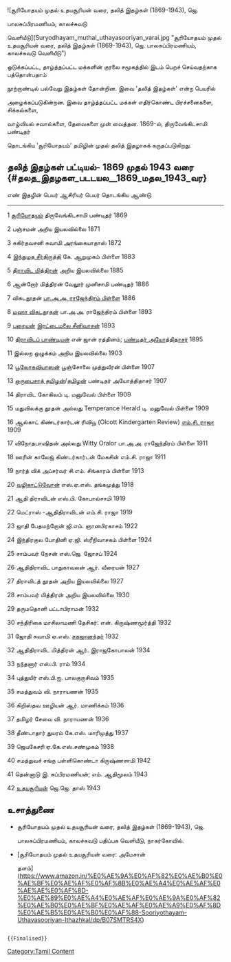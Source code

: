 ![சூரியோதயம் முதல் உதயசூரியன் வரை, தலித் இதழ்கள் (1869-1943), ஜெ.
பாலசுப்பிரமணியம், காலச்சுவடு
வெளியீடு](Suryodhayam_muthal_uthayasooriyan_varai.jpg "சூரியோதயம் முதல் உதயசூரியன் வரை, தலித் இதழ்கள் (1869-1943), ஜெ. பாலசுப்பிரமணியம், காலச்சுவடு வெளியீடு")
ஒடுக்கப்பட்ட, தாழ்த்தப்பட்ட மக்களின் குரலை சமூகத்தில் இடம் பெறச் செய்வதற்காக பத்தொன்பதாம்
நூற்றாண்டில் பல்வேறு இதழ்கள் தோன்றின. இவை 'தலித் இதழ்கள்' என்ற பெயரில்
அழைக்கப்படுகின்றன. இவை தாழ்த்தப்பட்ட மக்கள் எதிர்கொண்ட பிரச்சனைகளை, சிக்கல்களை,
வாழ்வியல் சவால்களை, தேவைகளை முன் வைத்தன. 1869-ல், திருவேங்கிடசாமி பண்டிதர்
தொடங்கிய 'சூரியோதயம்' தமிழின் முதல் தலித் இதழாகக் கருதப்படுகிறது.

## தலித் இதழ்கள் பட்டியல்- 1869 முதல் 1943 வரை {#தலத_இதழகள_படடயல__1869_மதல_1943_வர}

  எண்   இதழின் பெயர்                                                              ஆசிரியர் பெயர்                                                      தொடங்கிய ஆண்டு
  ---- ----------------------------------------------------------------------- ----------------------------------------------------------------- --------------
  1    [சூரியோதயம்](சூரியோதயம் "wikilink")                                       திருவேங்கிடசாமி பண்டிதர்                                             1869
  2    பஞ்சமன்                                                                   அறிய இயலவில்லை                                                     1871
  3    சுகிர்தவசனி                                                              சுவாமி அரங்கையாதாஸ்                                                 1872
  4    [இந்துமத சீர்திருத்தி](இந்துமத_சீர்திருத்தி "wikilink")                         கே. ஆறுமுகம் பிள்ளை                                                 1883
  5    [திராவிட மித்திரன்](திராவிட_மித்திரன் "wikilink")                           அறிய இயலவில்லை                                                     1885
  6    ஆன்றோர் மித்திரன்                                                           வேலூர் முனிசாமி பண்டிதர்                                             1886
  7    விகடதூதன்                                                                [பா.அ.அ. ராஜேந்திரம் பிள்ளை](பா.அ.அ._ராஜேந்திரம்_பிள்ளை "wikilink")     1886
  8    [மஹா விகடதூதன்](மஹா_விகட_தூதன் "wikilink")                                பா.அ.அ. ராஜேந்திரம் பிள்ளை                                           1893
  9    [பறையன்](பறையன்_(இதழ்) "wikilink")                                         [இரட்டைமலை சீனிவாசன்](இரட்டைமலை_சீனிவாசன் "wikilink")                   1893
  10   [திராவிடப் பாண்டியன்](திராவிடப்_பாண்டியன் "wikilink")                         என் ஜான் ரத்தினம்; [பண்டிதர் அயோத்திதாசர்](அயோத்திதாச_பண்டிதர் "wikilink")   1895
  11   இல்லற ஒழுக்கம்                                                             அறிய இயலவில்லை                                                     1903
  12   [பூலோகவியாஸன்](பூலோகவியாஸன் "wikilink")                                   பூஞ்சோலை முத்துவீரன் பிள்ளை                                            1907
  13   [ஒருபைசாத் தமிழன்](ஒரு_பைசா_தமிழன் "wikilink")/[தமிழன்](தமிழன் "wikilink")   பண்டிதர் அயோத்திதாசர்                                                 1907
  14   திராவிட கோகிலம்                                                          டி. மனுவேல் பிள்ளை                                                  1909
  15   மதுவிலக்கு தூதன் அல்லது Temperance Herald                                  டி. மனுவேல் பிள்ளை                                                  1909
  16   ஆல்காட் கிண்டர்கார்டன் ரிவியூ (Olcott Kindergarten Review)                    [எம்.சி. ராஜா](எம்.சி.ராஜா "wikilink")                              1909
  17   விநோதபாஷிதன் அல்லது Witty Oralor                                          பா.அ.அ. ராஜேந்திரம் பிள்ளை                                           1911
  18   ஊரின் காலேஜ் கிண்டர்கார்டன் மேகசின்                                            எம்.சி. ராஜா                                                       1911
  19   நார்த் விக் அப்சர்வர்                                                         சி.எம். சிங்காரம் பிள்ளை                                              1913
  20   [வழிகாட்டுவோன்](வழிகாட்டுவோன் "wikilink")                                   எஸ்.ஏ.எஸ். தங்கமுத்து                                                 1918
  21   ஆதி திராவிடன்                                                            எஸ்.பி. கோபால்சாமி                                                  1919
  22   மெட்ராஸ் -ஆதிதிராவிடன்                                                     எம்.சி. ராஜா                                                       1919
  23   ஜாதி பேதமற்றோன்                                                           ஜி.எம். ஞானபிரகாசம்                                                 1922
  24   இந்திரகுல போதினி                                                         ஏ.ஜி. ஸ்ரீநிவாசகம் பிள்ளை                                             1924
  25   சாம்பவர் நேசன்                                                             எஸ்.ஜெ. ஜோசப்                                                       1924
  26   ஆதிதிராவிட பாதுகாவலன்                                                    ஆர். வீரையன்                                                         1927
  27   திராவிடத் தூதன்                                                           அறிய இயலவில்லை                                                     1927
  28   சாம்பவர் மித்திரன்                                                          அறிய இயலவில்லை                                                     1930
  29   தருமதொனி                                                                பட்டாபிராமன்                                                        1932
  30   சந்திரிகை                                                                மாசிலாமணி தேசிகர்: என். கிருஷ்ணமூர்த்தி                                1932
  31   ஜோதி                                                                    சுவாமி ஏ.எஸ். [சகஜானந்தர்](சகஜானந்தர் "wikilink")                      1932
  32   ஆதிதிராவிட மித்திரன்                                                      ஆர். இராஜகோபாலன்                                                    1934
  33   நந்தனார்                                                                  எஸ்.பி. ராம்                                                        1934
  34   புத்துயிர்                                                                எஸ்.பி.ஐ. பாலகுருசிவம்                                              1935
  35   சமத்துவம்                                                                 வி. நாராயணன்                                                       1935
  36   கிறிஸ்தவ ஊழியன்                                                           ஆர். மாணிக்கம்                                                       1936
  37   தமிழர் சேவை                                                              வி. நாராயணன்                                                       1936
  38   தீண்டாதார் துயரம்                                                           கே.எஸ். மாரிமுத்து                                                  1937
  39   ஜெயகேசரி                                                                ஏ.கே.எஸ்.சண்முகம்                                                    1938
  40   சமத்துவச் சங்கு                                                            பள்ளிகொண்டா கிருஷ்ணசாமி                                              1942
  41   தென்னாடு                                                                 இ. சுப்பிரமணியன்; எம். ஆதிமூலம்                                       1943
  42   [உதயசூரியன்](உதயசூரியன் "wikilink")                                       ஜெ.ஜெ. தாஸ்                                                        1943

## உசாத்துணை

-   சூரியோதயம் முதல் உதயசூரியன் வரை, தலித் இதழ்கள் (1869-1943), ஜெ.
    பாலசுப்பிரமணியம், காலச்சுவடு பதிப்பக வெளியீடு, நாகர்கோவில்.
-   [சூரியோதயம் முதல் உதயசூரியன் வரை: அமேசான்
    தளம்](https://www.amazon.in/%E0%AE%9A%E0%AF%82%E0%AE%B0%E0%AE%BF%E0%AE%AF%E0%AF%8B%E0%AE%A4%E0%AE%AF%E0%AE%AE%E0%AF%8D-%E0%AE%89%E0%AE%A4%E0%AE%AF%E0%AE%9A%E0%AF%82%E0%AE%B0%E0%AE%BF%E0%AE%AF%E0%AE%A9%E0%AF%8D%E0%AE%B5%E0%AE%B0%E0%AF%88-Sooriyothayam-Uthayasooriyan-Ithazhkal/dp/B07SMTRS4X)

```{=mediawiki}
{{Finalised}}
```
[Category:Tamil Content](Category:Tamil_Content "wikilink")

